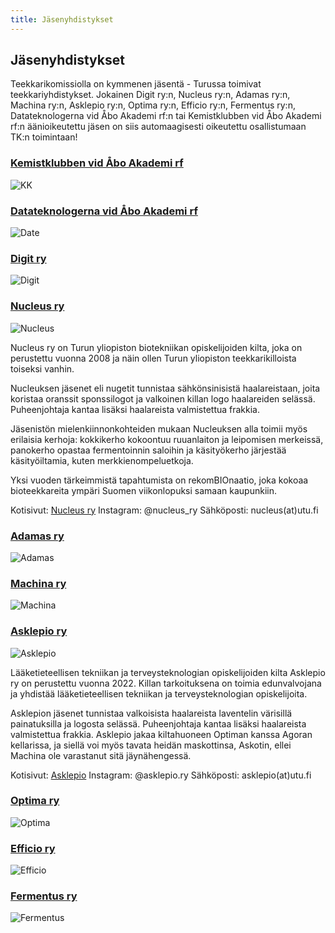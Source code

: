 ```yaml
---
title: Jäsenyhdistykset
---
```

## Jäsenyhdistykset

Teekkarikomissiolla on kymmenen jäsentä - Turussa toimivat teekkariyhdistykset. Jokainen Digit ry:n, Nucleus ry:n, Adamas ry:n, Machina ry:n, Asklepio ry:n, Optima ry:n, Efficio ry:n, Fermentus ry:n, Datateknologerna vid Åbo Akademi rf:n tai Kemistklubben vid Åbo Akademi rf:n äänioikeutettu jäsen on siis automaagisesti oikeutettu osallistumaan TK:n toimintaan!

### **[Kemistklubben vid Åbo Akademi rf](https://kemistklubben.org/)**
![KK](/logos/logo-kk.png)

### **[Datateknologerna vid Åbo Akademi rf](https://datateknologerna.org/)**
![Date](/logos/logo-date.png)

### **[Digit ry](https://digit.fi/)**
![Digit](/logos/logo-digit.png)

### **[Nucleus ry](https://nucleus.fi/)**
![Nucleus](/logos/logo-nucleus.png)

Nucleus ry on Turun yliopiston biotekniikan opiskelijoiden kilta, joka on perustettu vuonna 2008 ja näin ollen Turun yliopiston teekkarikilloista toiseksi vanhin.

Nucleuksen jäsenet eli nugetit tunnistaa sähkönsinisistä haalareistaan, joita koristaa oranssit sponssilogot ja valkoinen killan logo haalareiden selässä. Puheenjohtaja kantaa lisäksi haalareista valmistettua frakkia.

Jäsenistön mielenkiinnonkohteiden mukaan Nucleuksen alla toimii myös erilaisia kerhoja: kokkikerho kokoontuu ruuanlaiton ja leipomisen merkeissä, panokerho opastaa fermentoinnin saloihin ja käsityökerho järjestää käsityöiltamia, kuten merkkienompeluetkoja.

Yksi vuoden tärkeimmistä tapahtumista on rekomBIOnaatio, joka kokoaa bioteekkareita ympäri Suomen viikonlopuksi samaan kaupunkiin.

Kotisivut: [Nucleus ry](https://nucleus.fi/)
Instagram: @nucleus_ry 
Sähköposti: nucleus(at)utu.fi 

### **[Adamas ry](https://adamas.fi/)**
![Adamas](/logos/logo-adamas.png)

### **[Machina ry](https://machina.fi/)**
![Machina](/logos/logo-machina.png)

### **[Asklepio ry](https://asklepio.fi/)**
![Asklepio](/logos/logo-asklepio-1-.png)

Lääketieteellisen tekniikan ja terveysteknologian opiskelijoiden kilta Asklepio ry on perustettu vuonna 2022. Killan tarkoituksena on toimia edunvalvojana ja yhdistää lääketieteellisen tekniikan ja terveysteknologian opiskelijoita.

Asklepion jäsenet tunnistaa valkoisista haalareista laventelin värisillä painatuksilla ja logosta selässä. Puheenjohtaja kantaa lisäksi haalareista valmistettua frakkia. Asklepio jakaa kiltahuoneen Optiman kanssa Agoran kellarissa, ja siellä voi myös tavata heidän maskottinsa, Askotin, ellei Machina ole varastanut sitä jäynähengessä.

Kotisivut: [Asklepio](https://www.asklepio.fi/)
Instagram: @asklepio.ry
Sähköposti: asklepio(at)utu.fi  

### **[Optima ry](https://optimary.fi/)**
![Optima](/logos/logo-optima.jpg)

### **[Efficio ry](https://https://www.instagram.com/efficio.ry/)**
![Efficio](/logos/efficion-logo-bw.png)

### **[Fermentus ry](https://www.instagram.com/fermentus.ry/)**
![Fermentus](/logos/logo-fermentus.png)
